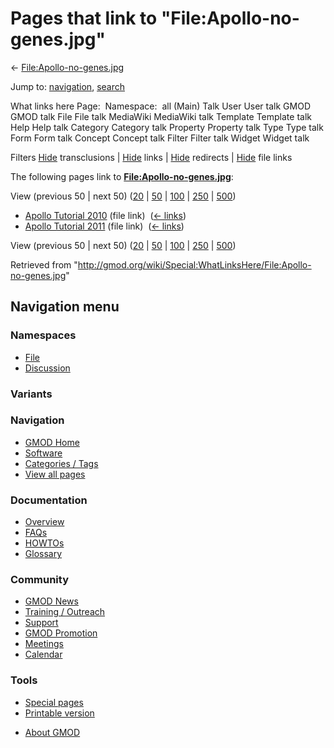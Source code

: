 <div id="mw-page-base" class="noprint">

</div>

<div id="mw-head-base" class="noprint">

</div>

<div id="content" class="mw-body" role="main">

<span id="top"></span>

<div id="mw-js-message" style="display:none;">

</div>



# <span dir="auto">Pages that link to "File:Apollo-no-genes.jpg"</span>

<div id="bodyContent">

<div id="contentSub">

←
[File:Apollo-no-genes.jpg](/wiki/File:Apollo-no-genes.jpg "File:Apollo-no-genes.jpg")

</div>

<div id="jump-to-nav" class="mw-jump">

Jump to: [navigation](#mw-navigation), [search](#p-search)

</div>

<div id="mw-content-text">

What links here Page:  Namespace:  all (Main) Talk User User talk GMOD
GMOD talk File File talk MediaWiki MediaWiki talk Template Template talk
Help Help talk Category Category talk Property Property talk Type Type
talk Form Form talk Concept Concept talk Filter Filter talk Widget
Widget talk

Filters
[Hide](/mediawiki/index.php?title=Special:WhatLinksHere/File:Apollo-no-genes.jpg&hidetrans=1 "Special:WhatLinksHere/File:Apollo-no-genes.jpg")
transclusions \|
[Hide](/mediawiki/index.php?title=Special:WhatLinksHere/File:Apollo-no-genes.jpg&hidelinks=1 "Special:WhatLinksHere/File:Apollo-no-genes.jpg")
links \|
[Hide](/mediawiki/index.php?title=Special:WhatLinksHere/File:Apollo-no-genes.jpg&hideredirs=1 "Special:WhatLinksHere/File:Apollo-no-genes.jpg")
redirects \|
[Hide](/mediawiki/index.php?title=Special:WhatLinksHere/File:Apollo-no-genes.jpg&hideimages=1 "Special:WhatLinksHere/File:Apollo-no-genes.jpg")
file links

The following pages link to
**[File:Apollo-no-genes.jpg](/wiki/File:Apollo-no-genes.jpg "File:Apollo-no-genes.jpg")**:

View (previous 50 \| next 50)
([20](/mediawiki/index.php?title=Special:WhatLinksHere/File:Apollo-no-genes.jpg&limit=20 "Special:WhatLinksHere/File:Apollo-no-genes.jpg")
\|
[50](/mediawiki/index.php?title=Special:WhatLinksHere/File:Apollo-no-genes.jpg&limit=50 "Special:WhatLinksHere/File:Apollo-no-genes.jpg")
\|
[100](/mediawiki/index.php?title=Special:WhatLinksHere/File:Apollo-no-genes.jpg&limit=100 "Special:WhatLinksHere/File:Apollo-no-genes.jpg")
\|
[250](/mediawiki/index.php?title=Special:WhatLinksHere/File:Apollo-no-genes.jpg&limit=250 "Special:WhatLinksHere/File:Apollo-no-genes.jpg")
\|
[500](/mediawiki/index.php?title=Special:WhatLinksHere/File:Apollo-no-genes.jpg&limit=500 "Special:WhatLinksHere/File:Apollo-no-genes.jpg"))

- [Apollo Tutorial
  2010](/wiki/Apollo_Tutorial_2010 "Apollo Tutorial 2010") (file link) ‎
  <span class="mw-whatlinkshere-tools">([←
  links](/mediawiki/index.php?title=Special:WhatLinksHere&target=Apollo+Tutorial+2010 "Special:WhatLinksHere"))</span>
- [Apollo Tutorial
  2011](/wiki/Apollo_Tutorial_2011 "Apollo Tutorial 2011") (file link) ‎
  <span class="mw-whatlinkshere-tools">([←
  links](/mediawiki/index.php?title=Special:WhatLinksHere&target=Apollo+Tutorial+2011 "Special:WhatLinksHere"))</span>

View (previous 50 \| next 50)
([20](/mediawiki/index.php?title=Special:WhatLinksHere/File:Apollo-no-genes.jpg&limit=20 "Special:WhatLinksHere/File:Apollo-no-genes.jpg")
\|
[50](/mediawiki/index.php?title=Special:WhatLinksHere/File:Apollo-no-genes.jpg&limit=50 "Special:WhatLinksHere/File:Apollo-no-genes.jpg")
\|
[100](/mediawiki/index.php?title=Special:WhatLinksHere/File:Apollo-no-genes.jpg&limit=100 "Special:WhatLinksHere/File:Apollo-no-genes.jpg")
\|
[250](/mediawiki/index.php?title=Special:WhatLinksHere/File:Apollo-no-genes.jpg&limit=250 "Special:WhatLinksHere/File:Apollo-no-genes.jpg")
\|
[500](/mediawiki/index.php?title=Special:WhatLinksHere/File:Apollo-no-genes.jpg&limit=500 "Special:WhatLinksHere/File:Apollo-no-genes.jpg"))

</div>

<div class="printfooter">

Retrieved from
"<http://gmod.org/wiki/Special:WhatLinksHere/File:Apollo-no-genes.jpg>"

</div>

<div id="catlinks" class="catlinks catlinks-allhidden">

</div>

<div class="visualClear">

</div>

</div>

</div>

<div id="mw-navigation">

## Navigation menu

<div id="mw-head">



<div id="left-navigation">

<div id="p-namespaces" class="vectorTabs" role="navigation"
aria-labelledby="p-namespaces-label">

### Namespaces

- <span id="ca-nstab-image"><a href="/wiki/File:Apollo-no-genes.jpg" accesskey="c"
  title="View the file page [c]">File</a></span>
- <span id="ca-talk"><a
  href="/mediawiki/index.php?title=File_talk:Apollo-no-genes.jpg&amp;action=edit&amp;redlink=1"
  accesskey="t"
  title="Discussion about the content page [t]">Discussion</a></span>

</div>

<div id="p-variants" class="vectorMenu emptyPortlet" role="navigation"
aria-labelledby="p-variants-label">

### 

### Variants[](#)

<div class="menu">

</div>

</div>

</div>





</div>

</div>

</div>

<div id="mw-panel">

<div id="p-logo" role="banner">

<a href="/wiki/Main_Page"
style="background-image: url(http://gmod.org/images/GMOD-cogs.png);"
title="Visit the main page"></a>

</div>

<div id="p-Navigation" class="portal" role="navigation"
aria-labelledby="p-Navigation-label">

### Navigation

<div class="body">

- <span id="n-GMOD-Home">[GMOD Home](/wiki/Main_Page)</span>
- <span id="n-Software">[Software](/wiki/GMOD_Components)</span>
- <span id="n-Categories-.2F-Tags">[Categories /
  Tags](/wiki/Categories)</span>
- <span id="n-View-all-pages">[View all
  pages](/wiki/Special:AllPages)</span>

</div>

</div>

<div id="p-Documentation" class="portal" role="navigation"
aria-labelledby="p-Documentation-label">

### Documentation

<div class="body">

- <span id="n-Overview">[Overview](/wiki/Overview)</span>
- <span id="n-FAQs">[FAQs](/wiki/Category:FAQ)</span>
- <span id="n-HOWTOs">[HOWTOs](/wiki/Category:HOWTO)</span>
- <span id="n-Glossary">[Glossary](/wiki/Glossary)</span>

</div>

</div>

<div id="p-Community" class="portal" role="navigation"
aria-labelledby="p-Community-label">

### Community

<div class="body">

- <span id="n-GMOD-News">[GMOD News](/wiki/GMOD_News)</span>
- <span id="n-Training-.2F-Outreach">[Training /
  Outreach](/wiki/Training_and_Outreach)</span>
- <span id="n-Support">[Support](/wiki/Support)</span>
- <span id="n-GMOD-Promotion">[GMOD
  Promotion](/wiki/GMOD_Promotion)</span>
- <span id="n-Meetings">[Meetings](/wiki/Meetings)</span>
- <span id="n-Calendar">[Calendar](/wiki/Calendar)</span>

</div>

</div>

<div id="p-tb" class="portal" role="navigation"
aria-labelledby="p-tb-label">

### Tools

<div class="body">

- <span id="t-specialpages"><a href="/wiki/Special:SpecialPages" accesskey="q"
  title="A list of all special pages [q]">Special pages</a></span>
- <span id="t-print"><a
  href="/mediawiki/index.php?title=Special:WhatLinksHere/File:Apollo-no-genes.jpg&amp;printable=yes"
  rel="alternate" accesskey="p"
  title="Printable version of this page [p]">Printable version</a></span>

</div>

</div>

</div>

</div>

<div id="footer" role="contentinfo">

- <span id="footer-places-about">[About
  GMOD](/wiki/GMOD:About "GMOD:About")</span>

<!-- -->






</div>
